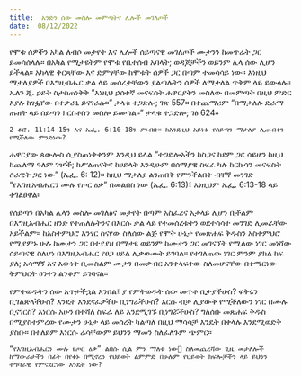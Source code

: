 ```yaml
---
title:  አንድን ሰው መስሎ መምጣትና ሌሎች መገለጦች
date:  08/12/2022
---
```


የሞቱ ሰዎችን አካል ለብሶ መታየት እና ሌሎች ሰይጣናዊ መገለጦች ሙታንን ከመጥራት ጋር ይመሳሰላሉ። በአካል የሚታዩትም የሞቱ የቤተሰብ አባላት; ወዳጆቻችን ወይንም ሌላ ሰው ሊሆን ይችላል። አካላዊ ቅርጻቸው እና ድምፃቸው ከሞቱት ሰዎች ጋር በጣም ተመሳሳይ ነው። እነዚህ ማታለያዎች በእግዚብሔር ቃል ላይ መሰረታቸውን ያልጣሉትን ሰዎች ለማታለል ጥቅም ላይ ይውላሉ። ኤለን ጂ. ኃይት ስታስጠነቅቅ “እነዚህ ኃሰተኛ መናፍስት ሐዋርያትን መስለው በመምጣት በዚህ ምድር እያሉ ከፃፏቸው በተቃራኒ ይናገራሉ።” ታላቁ ተጋድሎ; ገጽ 557። በተጨማሪም “በማታለሉ ድራማ ጡዘት ላይ ሰይጣን ክርስቶስን መስሎ ይመጣል።” ታላቁ ተጋድሎ; ገፅ 624።

`2 ቆሮ. 11:14-15ን እና ኤፌ. 6:10-18ን ያንብቡ። ከእንደዚህ አይነቱ የሰይጣን ማታለያ ሊጠብቀን የሚችለው ምንድነው?`

ሐዋርያው ጳውሎስ ሲያስጠነቅቀንም እንዲህ ይላል “ተጋድሎአችን ከስጋና ከደም ጋር ሳይሆን ከዚህ ከጨለማ ዓለም ገዦች; ከሥልጠናትና ከሀይላት እንዲሁም በሰማያዊ ስፍራ ካሉ ከርኩሳን መናፍስት ሰራዊት ጋር ነው” (ኤፌ. 6: 12)። ከዚህ ማታለያ ልንጠበቅ የምንችልበት ብቸኛ መንገድ “የእግዚአብሔርን ሙሉ የጦር ዕቃ” በመልበስ ነው (ኤፌ. 6:13)፤ እነዚህም ኤፌ. 6:13-18 ላይ ተገልፀዋል።

የሰይጣን በአካል ሌላን መስሎ መገለፅና መታየት በጣም አስፈሪና አታላይ ሊሆን ቢችልም በእግዚአብሔር ዘንድ የተጠለሉትንና በእርሱ ቃል ላይ የተመሰረቱትን ወደተሳሳተ መንገድ ሊመራቸው አይችልም። ከአስተምህሮ አንፃር ስናየው ስለሰው ልጅ የሞት ሁኔታ የመጽሐፍ ቅዱስን አስተምህሮ የሚያምኑ ሁሉ ከሙታን ጋር በተያያዘ በሚታዩ ወይንም ከሙታን ጋር መገናኘት የሚለው ነገር መነሻው ሰይጣናዊ ስለሆነ በእግዚአብሔር የፀጋ ሀይል ሊቃወሙት ይገባል። የተገለጠው ነገር ምንም ያክል ከፍ ያለ; አሳማኝ እና እውነት ቢመስልም ሙታን በመቃብር አንቀላፍተው ስለመሆናቸው በተማርነው ትምህርት ፀንተን ልንቆም ይገባናል።

የምትወዱትን ሰው አጥታችኋል እንበል፤ ያ የምትወዱት ሰው መጥቶ ቢታያችሁስ? ፍቅሩን ቢገልጽላችሁስ? እንዴት እንደናፈቃችሁ ቢነግራችሁስ? እርሱ ብቻ ሊያውቅ የሚችለውን ነገር በሙሉ ቢናገርስ? እነርሱ አሁን በተሻለ ስፍራ ለይ እንደሚገኙ ቢነግሯችሁስ? ግለሰቡ መጽሐፍ ቅዱስ በሚያስተምረው የሙታን ሁኔታ ላይ መሰረት ካልጣለ በዚህ ማሳሳቻ እንዴት በቀላሉ እንደሚወድቅ ያስቡ። በተለይም እነርሱ ራሳቸውም ይህንን ማመን ስለፈለጉም ጭምር።

`“የእግዚአብሔርን ሙሉ የጦር ዕቃ” ልበሱ ሲል ምን ማለቱ ነው ስለመጨረሻው ጊዜ መታለሎች ከማውራታችን በፊት በየቀኑ በሚኖረን የህይወት ልምምድ በሁሉም የህይወት ክፍሎቻችን ላይ ይህንን ተግባራዊ የምናደርገው እንዴት ነው?`
